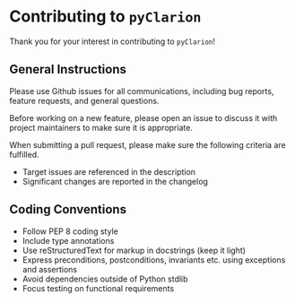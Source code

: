 # Contributing to `pyClarion`

Thank you for your interest in contributing to `pyClarion`!

## General Instructions

Please use Github issues for all communications, including bug reports, feature requests, and general questions.

Before working on a new feature, please open an issue to discuss it with project maintainers to make sure it is appropriate.

When submitting a pull request, please make sure the following criteria are fulfilled.
- Target issues are referenced in the description
- Significant changes are reported in the changelog

## Coding Conventions

- Follow PEP 8 coding style
- Include type annotations
- Use reStructuredText for markup in docstrings (keep it light)
- Express preconditions, postconditions, invariants etc. using exceptions and assertions
- Avoid dependencies outside of Python stdlib
- Focus testing on functional requirements